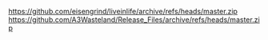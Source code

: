 https://github.com/eisengrind/liveinlife/archive/refs/heads/master.zip
https://github.com/A3Wasteland/Release_Files/archive/refs/heads/master.zip
